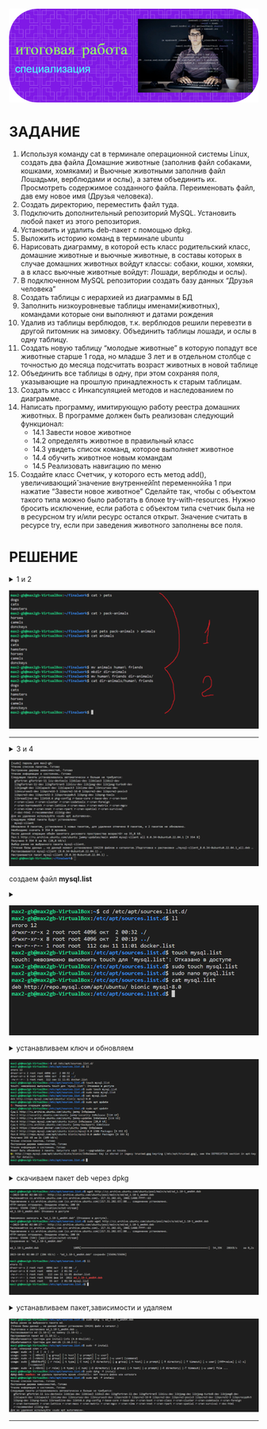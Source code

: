 ![](pics/1.png)
# ЗАДАНИЕ
1. Используя команду cat в терминале операционной системы Linux, создать
   два файла Домашние животные (заполнив файл собаками, кошками,
   хомяками) и Вьючные животными заполнив файл Лошадьми, верблюдами и
   ослы), а затем объединить их. Просмотреть содержимое созданного файла.
   Переименовать файл, дав ему новое имя (Друзья человека).
2. Создать директорию, переместить файл туда.
3. Подключить дополнительный репозиторий MySQL. Установить любой пакет
   из этого репозитория.
4. Установить и удалить deb-пакет с помощью dpkg.
5. Выложить историю команд в терминале ubuntu
6. Нарисовать диаграмму, в которой есть класс родительский класс, домашние
   животные и вьючные животные, в составы которых в случае домашних
   животных войдут классы: собаки, кошки, хомяки, а в класс вьючные животные
   войдут: Лошади, верблюды и ослы).
7. В подключенном MySQL репозитории создать базу данных “Друзья
   человека”
8. Создать таблицы с иерархией из диаграммы в БД
9. Заполнить низкоуровневые таблицы именами(животных), командами
   которые они выполняют и датами рождения
10. Удалив из таблицы верблюдов, т.к. верблюдов решили перевезти в другой
    питомник на зимовку. Объединить таблицы лошади, и ослы в одну таблицу.
11. Создать новую таблицу “молодые животные” в которую попадут все
    животные старше 1 года, но младше 3 лет и в отдельном столбце с точностью
    до месяца подсчитать возраст животных в новой таблице
12. Объединить все таблицы в одну, при этом сохраняя поля, указывающие на
    прошлую принадлежность к старым таблицам.
13. Создать класс с Инкапсуляцией методов и наследованием по диаграмме.
14. Написать программу, имитирующую работу реестра домашних животных.
    В программе должен быть реализован следующий функционал:
    * 14.1 Завести новое животное
    * 14.2 определять животное в правильный класс
    * 14.3 увидеть список команд, которое выполняет животное
    * 14.4 обучить животное новым командам
    * 14.5 Реализовать навигацию по меню
15. Создайте класс Счетчик, у которого есть метод add(), увеличивающий̆
    значение внутренней̆int переменной̆на 1 при нажатие “Завести новое
    животное” Сделайте так, чтобы с объектом такого типа можно было работать в
    блоке try-with-resources. Нужно бросить исключение, если работа с объектом
    типа счетчик была не в ресурсном try и/или ресурс остался открыт. Значение
    считать в ресурсе try, если при заведения животного заполнены все поля.

#  РЕШЕНИЕ
<details>
    <summary>1 и 2</summary>

    cat > pets
    cat > pack-animals
    cat pets pack-animals > animals
    cat animals
    mv animals human\ friends
    mkdir dir-animals
    mv human\ friends dir-animals/
    cat dir-animals/human\ friends

</details>

![](pics/2.png)

--- 

<details>
    <summary>3 и 4</summary>

    sudo apt install mysql-client
    
</details>

![](pics/3.png)

создаем файл __mysql.list__ 

<details>
    <summary></summary>

    cd /etc/apt/sources.list.d/
    sudo touch mysql.list
    sudo nano mysql.list

</details>

![](pics/4.png)

<details>
    <summary>устанавливаем ключ и обновляем</summary>

    sudo apt-key adv __keyserver pgp.mit.edu --recv-keys 3A79BD29
    sudo apt update

</details>

![](pics/5.png)


<details>
    <summary>скачиваем  пакет deb через dpkg</summary>

    wget http://cz.archive.ubuntu.com/ubuntu/pool/main/e/ed/ed_1.18-1_amd64.deb
    

</details>

![](pics/6.png)

<details>
    <summary>устанавливаем пакет,зависимости и удаляем</summary>

    sudo dpkg -i ed_1.18-1_amd64.deb
    sudo apt -f install
    sudo dpkg -r ed_1.18-1_amd64


</details>

![](pics/7.png)

___

